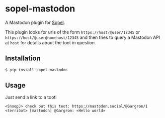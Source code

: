 # sopel-mastodon

A Mastodon plugin for [Sopel](https://sopel.chat/).

This plugin looks for urls of the form `https://host/@user/12345` or
`https://host/@user@homehost/12345` and then tries to query a Mastodon API at
`host` for details about the toot in question.

## Installation

```bash
$ pip install sopel-mastodon
```

## Usage

Just send a link to a toot!

```irc
<SnoopJ> check out this toot: https://mastodon.social/@Gargron/1
<terribot> [mastodon] @Gargron: «Hello world»
```

